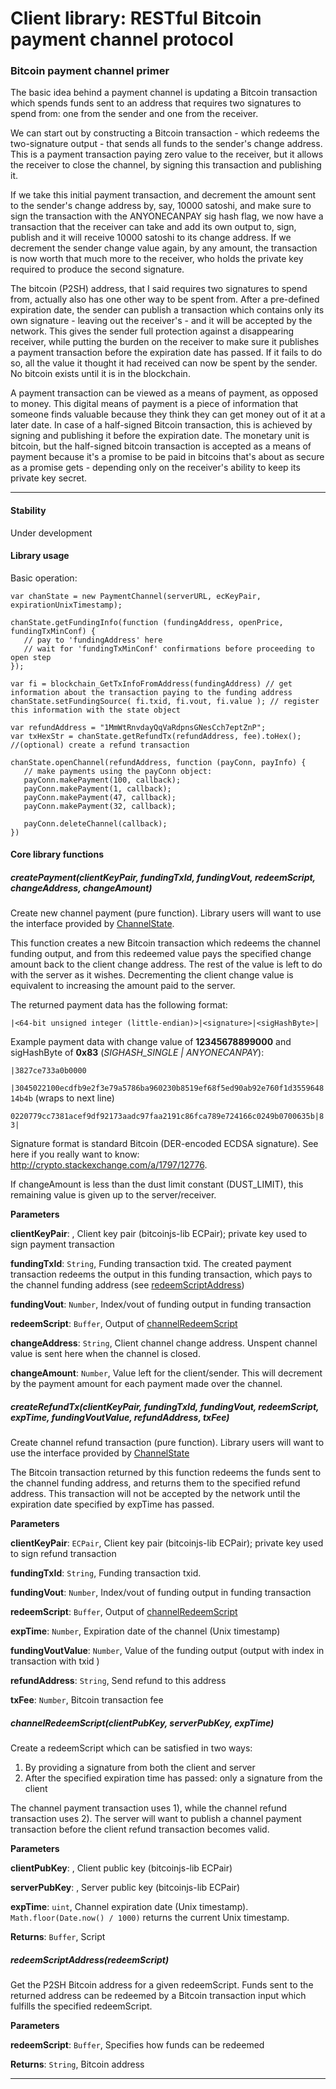 # Client library: RESTful Bitcoin payment channel protocol
### Bitcoin payment channel primer

The basic idea behind a payment channel is updating a Bitcoin transaction
which spends funds sent to an address that requires two signatures to spend from:
one from the sender and one from the receiver.

We can start out by constructing a Bitcoin transaction - which redeems the
two-signature output - that sends all funds to the sender's change address.
This is a payment transaction paying zero value to the receiver, but it allows the receiver to
close the channel, by signing this transaction and publishing it.

If we take this initial payment transaction, and decrement the amount sent
to the sender's change address by, say, 10000 satoshi, and make sure to sign
the transaction with the ANYONECANPAY sig hash flag, we now have a transaction
that the receiver can take and add its own output to, sign, publish and it will receive
10000 satoshi to its change address. If we decrement the sender change value
again, by any amount, the transaction is now worth that much more to the receiver,
who holds the private key required to produce the second signature.

The bitcoin (P2SH) address, that I said requires two signatures to spend from,
actually also has one other way to be spent from. After a pre-defined expiration
date, the sender can publish a transaction which contains only its own signature -
leaving out the receiver's - and it will be accepted by the network. This gives
the sender full protection against a disappearing receiver, while putting the
burden on the receiver to make sure it publishes a payment transaction before
the expiration date has passed. If it fails to do so, all the value it thought
it had received can now be spent by the sender. No bitcoin exists until it is
in the blockchain.

 A payment transaction can be viewed as a means of payment, as opposed to
money. This digital means of payment is a piece of
information that someone finds valuable because they think they can get
money out of it at a later date. In case of a half-signed Bitcoin transaction,
this is achieved by signing and publishing it before the expiration date.
The monetary unit is bitcoin, but the half-signed bitcoin transaction is
accepted as a means of payment because it's a promise to be paid in bitcoins that's about
as secure as a promise gets - depending only on the receiver's ability to keep
its private key secret.


* * *

#### Stability
Under development

#### Library usage
Basic operation:

    var chanState = new PaymentChannel(serverURL, ecKeyPair, expirationUnixTimestamp);
    
    chanState.getFundingInfo(function (fundingAddress, openPrice, fundingTxMinConf) {
       // pay to 'fundingAddress' here
       // wait for 'fundingTxMinConf' confirmations before proceeding to open step
    });
    
    var fi = blockchain_GetTxInfoFromAddress(fundingAddress) // get information about the transaction paying to the funding address
    chanState.setFundingSource( fi.txid, fi.vout, fi.value ); // register this information with the state object
    
    var refundAddress = "1MmWtRnvdayQqVaRdpnsGNesCch7eptZnP";
    var txHexStr = chanState.getRefundTx(refundAddress, fee).toHex(); //(optional) create a refund transaction
    
    chanState.openChannel(refundAddress, function (payConn, payInfo) {
       // make payments using the payConn object:
       payConn.makePayment(100, callback);
       payConn.makePayment(1, callback);
       payConn.makePayment(47, callback);
       payConn.makePayment(32, callback);
      
       payConn.deleteChannel(callback);
    })


#### Core library functions


##### createPayment(clientKeyPair, fundingTxId, fundingVout, redeemScript, changeAddress, changeAmount) 

Create new channel payment (pure function). Library users will want to use
 the interface provided by [ChannelState](#channelstate).

This function creates a new Bitcoin transaction which redeems the channel
 funding output, and from this redeemed value pays the specified change
 amount back to the client change address. The rest of the value is left
 to do with the server as it wishes. Decrementing the client change value
 is equivalent to increasing the amount paid to the server.

The returned payment data has the following format:

`|<64-bit unsigned integer (little-endian)>|<signature>|<sigHashByte>|`

Example payment data with change value of **12345678899000** and
 sigHashByte of **0x83** (*SIGHASH_SINGLE | ANYONECANPAY*):

`|3827ce733a0b0000`

`|3045022100ecdfb9e2f3e79a5786ba960230b8519ef68f5ed90ab92e760f1d355964814b4b` (wraps to next line)

`0220779cc7381acef9df92173aadc97faa2191c86fca789e724166c0249b0700635b|83|`

Signature format is standard Bitcoin (DER-encoded ECDSA signature). See here if you really want to know: http://crypto.stackexchange.com/a/1797/12776.

If changeAmount is less than the dust limit constant (DUST_LIMIT), this remaining
value is given up to the server/receiver.

**Parameters**

**clientKeyPair**: , Client key pair (bitcoinjs-lib ECPair); private key used to
     sign payment transaction

**fundingTxId**: `String`, Funding transaction txid. The created payment transaction redeems the
     output in this funding transaction, which pays to the channel funding address
     (see [redeemScriptAddress](#redeemscriptaddress))

**fundingVout**: `Number`, Index/vout of funding output in funding transaction

**redeemScript**: `Buffer`, Output of [channelRedeemScript](#channelredeemscript)

**changeAddress**: `String`, Client channel change address. Unspent channel value is sent
     here when the channel is closed.

**changeAmount**: `Number`, Value left for the client/sender. This will decrement by the
     payment amount for each payment made over the channel.


##### createRefundTx(clientKeyPair, fundingTxId, fundingVout, redeemScript, expTime, fundingVoutValue, refundAddress, txFee) 

Create channel refund transaction (pure function). Library users will want to use
 the interface provided by [ChannelState](#channelstate)

The Bitcoin transaction returned by this function redeems the funds sent to the
 channel funding address, and returns them to the specified refund address. This
 transaction will not be accepted by the network until the expiration date specified
 by expTime has passed.

**Parameters**

**clientKeyPair**: `ECPair`, Client key pair (bitcoinjs-lib ECPair); private key used to sign refund transaction

**fundingTxId**: `String`, Funding transaction txid.

**fundingVout**: `Number`, Index/vout of funding output in funding transaction

**redeemScript**: `Buffer`, Output of [channelRedeemScript](#channelredeemscript)

**expTime**: `Number`, Expiration date of the channel (Unix timestamp)

**fundingVoutValue**: `Number`, Value of the funding output (output with index <fundingVout>
    in transaction with txid <fundingTxId>)

**refundAddress**: `String`, Send refund to this address

**txFee**: `Number`, Bitcoin transaction fee


##### channelRedeemScript(clientPubKey, serverPubKey, expTime) 

Create a redeemScript which can be satisfied in two ways:

1. By providing a signature from both the client and server
2. After the specified expiration time has passed: only a signature from the client

The channel payment transaction uses 1), while the channel refund transaction
uses 2). The server will want to publish a channel payment transaction before the
client refund transaction becomes valid.

**Parameters**

**clientPubKey**: , Client public key (bitcoinjs-lib ECPair)

**serverPubKey**: , Server public key (bitcoinjs-lib ECPair)

**expTime**: `uint`, Channel expiration date (Unix timestamp).
`Math.floor(Date.now() / 1000)` returns the current Unix timestamp.

**Returns**: `Buffer`, Script


##### redeemScriptAddress(redeemScript) 

Get the P2SH Bitcoin address for a given redeemScript.
Funds sent to the returned address can be redeemed by a Bitcoin
transaction input which fulfills the specified redeemScript.

**Parameters**

**redeemScript**: `Buffer`, Specifies how funds can be redeemed

**Returns**: `String`, Bitcoin address


* * *










